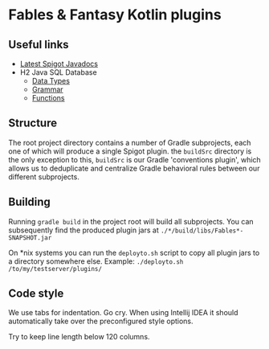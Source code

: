 # Fables & Fantasy Kotlin plugins

## Useful links
- [Latest Spigot Javadocs](https://hub.spigotmc.org/javadocs/spigot/)
- H2 Java SQL Database
    - [Data Types](http://www.h2database.com/html/datatypes.html)
    - [Grammar](http://www.h2database.com/html/grammar.html)
    - [Functions](http://www.h2database.com/html/functions.html)


## Structure
The root project directory contains a number of Gradle subprojects, each one of which will produce a single Spigot plugin.
the `buildSrc` directory is the only exception to this, `buildSrc` is our Gradle 'conventions plugin', which allows us
to deduplicate and centralize Gradle behavioral rules between our different subprojects.

## Building
Running `gradle build` in the project root will build all subprojects.
You can subsequently find the produced plugin jars at `./*/build/libs/Fables*-SNAPSHOT.jar`

On \*nix systems you can run the `deployto.sh` script to copy all plugin jars to a directory somewhere else.
Example: `./deployto.sh /to/my/testserver/plugins/`

## Code style
We use tabs for indentation. Go cry.
When using Intellij IDEA it should automatically take over the preconfigured style options.

Try to keep line length below 120 columns.
